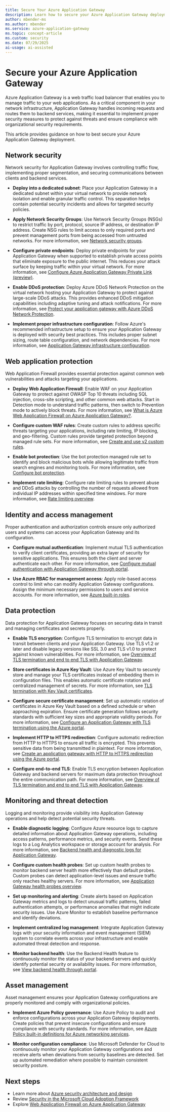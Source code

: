 ```yaml
---
title: Secure Your Azure Application Gateway
description: Learn how to secure your Azure Application Gateway deployment with network controls, proper configuration, and monitoring best practices.
author: mbender-ms
ms.author: mbender
ms.service: azure-application-gateway
ms.topic: concept-article
ms.custom: security
ms.date: 07/29/2025
ai-usage: ai-assisted
---
```


# Secure your Azure Application Gateway

Azure Application Gateway is a web traffic load balancer that enables you to manage traffic to your web applications. As a critical component in your network infrastructure, Application Gateway handles incoming requests and routes them to backend services, making it essential to implement proper security measures to protect against threats and ensure compliance with organizational security requirements.

This article provides guidance on how to best secure your Azure Application Gateway deployment.

## Network security

Network security for Application Gateway involves controlling traffic flow, implementing proper segmentation, and securing communications between clients and backend services.

* **Deploy into a dedicated subnet**: Place your Application Gateway in a dedicated subnet within your virtual network to provide network isolation and enable granular traffic control. This separation helps contain potential security incidents and allows for targeted security policies.

* **Apply Network Security Groups**: Use Network Security Groups (NSGs) to restrict traffic by port, protocol, source IP address, or destination IP address. Create NSG rules to limit access to only required ports and prevent management ports from being accessed from untrusted networks. For more information, see [Network security groups](./configuration-infrastructure.md#network-security-groups).

* **Configure private endpoints**: Deploy private endpoints for your Application Gateway when supported to establish private access points that eliminate exposure to the public internet. This reduces your attack surface by keeping traffic within your virtual network. For more information, see [Configure Azure Application Gateway Private Link (preview)](./private-link-configure.md?tabs=portal).

* **Enable DDoS protection**: Deploy Azure DDoS Network Protection on the virtual network hosting your Application Gateway to protect against large-scale DDoS attacks. This provides enhanced DDoS mitigation capabilities including adaptive tuning and attack notifications. For more information, see [Protect your application gateway with Azure DDoS Network Protection](./tutorial-protect-application-gateway-ddos.md).

* **Implement proper infrastructure configuration**: Follow Azure's recommended infrastructure setup to ensure your Application Gateway is deployed with security best practices. This includes proper subnet sizing, route table configuration, and network dependencies. For more information, see [Application Gateway infrastructure configuration](./configuration-infrastructure.md).

## Web application protection

Web Application Firewall provides essential protection against common web vulnerabilities and attacks targeting your applications.

* **Deploy Web Application Firewall**: Enable WAF on your Application Gateway to protect against OWASP Top 10 threats including SQL injection, cross-site scripting, and other common web attacks. Start in Detection mode to understand traffic patterns, then switch to Prevention mode to actively block threats. For more information, see [What is Azure Web Application Firewall on Azure Application Gateway?](/azure/web-application-firewall/ag/ag-overview).

* **Configure custom WAF rules**: Create custom rules to address specific threats targeting your applications, including rate limiting, IP blocking, and geo-filtering. Custom rules provide targeted protection beyond managed rule sets. For more information, see [Create and use v2 custom rules](/azure/web-application-firewall/ag/create-custom-waf-rules).

* **Enable bot protection**: Use the bot protection managed rule set to identify and block malicious bots while allowing legitimate traffic from search engines and monitoring tools. For more information, see [Configure bot protection](/azure/web-application-firewall/ag/bot-protection.md).

* **Implement rate limiting**: Configure rate limiting rules to prevent abuse and DDoS attacks by controlling the number of requests allowed from individual IP addresses within specified time windows. For more information, see [Rate limiting overview](/azure/web-application-firewall/ag/rate-limiting-overview.md).

## Identity and access management

Proper authentication and authorization controls ensure only authorized users and systems can access your Application Gateway and its configuration.

* **Configure mutual authentication**: Implement mutual TLS authentication to verify client certificates, providing an extra layer of security for sensitive applications. This ensures both the client and server authenticate each other. For more information, see [Configure mutual authentication with Application Gateway through portal](./mutual-authentication-portal.md).

* **Use Azure RBAC for management access**: Apply role-based access control to limit who can modify Application Gateway configurations. Assign the minimum necessary permissions to users and service accounts. For more information, see [Azure built-in roles](/azure/role-based-access-control/built-in-roles).

## Data protection

Data protection for Application Gateway focuses on securing data in transit and managing certificates and secrets properly.

* **Enable TLS encryption**: Configure TLS termination to encrypt data in transit between clients and your Application Gateway. Use TLS v1.2 or later and disable legacy versions like SSL 3.0 and TLS v1.0 to protect against known vulnerabilities. For more information, see [Overview of TLS termination and end to end TLS with Application Gateway](./ssl-overview.md).

* **Store certificates in Azure Key Vault**: Use Azure Key Vault to securely store and manage your TLS certificates instead of embedding them in configuration files. This enables automatic certificate rotation and centralized management of secrets. For more information, see [TLS termination with Key Vault certificates](./key-vault-certs.md).

* **Configure secure certificate management**: Set up automatic rotation of certificates in Azure Key Vault based on a defined schedule or when approaching expiration. Ensure certificate generation follows security standards with sufficient key sizes and appropriate validity periods. For more information, see [Configure an Application Gateway with TLS termination using the Azure portal](./create-ssl-portal.md#configuration-tab).

* **Implement HTTP to HTTPS redirection**: Configure automatic redirection from HTTP to HTTPS to ensure all traffic is encrypted. This prevents sensitive data from being transmitted in plaintext. For more information, see [Create an application gateway with HTTP to HTTPS redirection using the Azure portal](./redirect-http-to-https-portal.md).

* **Configure end-to-end TLS**: Enable TLS encryption between Application Gateway and backend servers for maximum data protection throughout the entire communication path. For more information, see [Overview of TLS termination and end to end TLS with Application Gateway](./ssl-overview.md).

## Monitoring and threat detection

Logging and monitoring provide visibility into Application Gateway operations and help detect potential security threats.

* **Enable diagnostic logging**: Configure Azure resource logs to capture detailed information about Application Gateway operations, including access patterns, performance metrics, and security events. Send these logs to a Log Analytics workspace or storage account for analysis. For more information, see [Backend health and diagnostic logs for Application Gateway](./application-gateway-diagnostics.md).

* **Configure custom health probes**: Set up custom health probes to monitor backend server health more effectively than default probes. Custom probes can detect application-level issues and ensure traffic only reaches healthy servers. For more information, see [Application Gateway health probes overview](./application-gateway-probe-overview.md).

* **Set up monitoring and alerting**: Create alerts based on Application Gateway metrics and logs to detect unusual traffic patterns, failed authentication attempts, or performance anomalies that might indicate security issues. Use Azure Monitor to establish baseline performance and identify deviations.

* **Implement centralized log management**: Integrate Application Gateway logs with your security information and event management (SIEM) system to correlate events across your infrastructure and enable automated threat detection and response.

* **Monitor backend health**: Use the Backend Health feature to continuously monitor the status of your backend servers and quickly identify potential security or availability issues. For more information, see [View backend health through portal](./application-gateway-backend-health.md).

## Asset management

Asset management ensures your Application Gateway configurations are properly monitored and comply with organizational policies.

* **Implement Azure Policy governance**: Use Azure Policy to audit and enforce configurations across your Application Gateway deployments. Create policies that prevent insecure configurations and ensure compliance with security standards. For more information, see [Azure Policy built-in definitions for Azure networking services](/azure/networking/policy-reference).

* **Monitor configuration compliance**: Use Microsoft Defender for Cloud to continuously monitor your Application Gateway configurations and receive alerts when deviations from security baselines are detected. Set up automated remediation where possible to maintain consistent security posture.

## Next steps

- Learn more about [Azure security architecture and design](/azure/well-architected/security/)
- Review [Security in the Microsoft Cloud Adoption Framework](/azure/cloud-adoption-framework/secure/overview)
- Explore [Web Application Firewall on Azure Application Gateway](/azure/web-application-firewall/ag/ag-overview)
